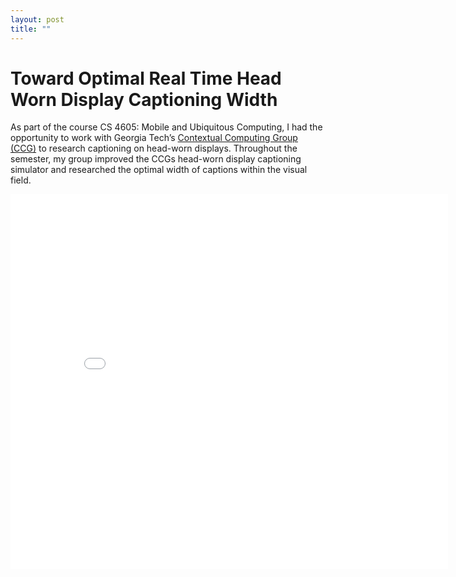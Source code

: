 ```yaml
---
layout: post
title: ""
---
```


# Toward Optimal Real Time Head Worn Display Captioning Width

As part of the course CS 4605: Mobile and Ubiquitous Computing, I had the opportunity to work with Georgia Tech’s [Contextual Computing Group (CCG)](https://gvu.gatech.edu/research/labs/contextual-computing-group) to research captioning on head-worn displays. Throughout the semester, my group improved the CCGs head-worn display captioning simulator and researched the optimal width of captions within the visual field. 
 
<embed src="./Paper.pdf" width="700" height="600" type="application/pdf">

 